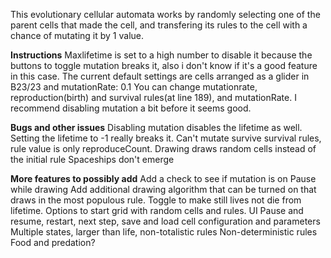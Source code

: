 This evolutionary cellular automata works by randomly selecting one of the parent cells that made the cell, and transfering its rules to the cell with a chance of mutating it by 1 value. 

**Instructions**
Maxlifetime is set to a high number to disable it because the buttons to toggle mutation breaks it, also i don't know if it's a good feature in this case.
The current default settings are cells arranged as a glider in B23/23 and mutationRate: 0.1
You can change mutationrate, reproduction(birth) and survival rules(at line 189), and mutationRate.
I recommend disabling mutation a bit before it seems good.

**Bugs and other issues** 
Disabling mutation disables the lifetime as well. Setting the lifetime to -1 really breaks it.
Can't mutate survive survival rules, rule value is only reproduceCount. 
Drawing draws random cells instead of the initial rule 
Spaceships don't emerge 



**More features to possibly add**
Add a check to see if mutation is on
Pause while drawing 
Add additional drawing algorithm that can be turned on that draws in the most populous rule.
Toggle to make still lives not die from lifetime.
Options to start grid with random cells and rules.
UI
Pause and resume, restart, next step, save and load cell configuration and parameters
Multiple states, larger than life, non-totalistic rules
Non-deterministic rules
Food and predation?
